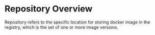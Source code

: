# Repository Overview

Repository refers to the specific location for storing docker image in the registry, which is the set of one or more image versions.